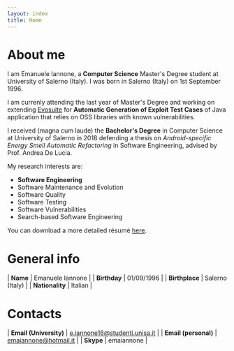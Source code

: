 ```yaml
---
layout: index
title: Home
---
```


# About me

I am Emanuele Iannone, a **Computer Science** Master's Degree student at University of Salerno (Italy).
I was born in Salerno (Italy) on 1st September 1996.

I am currenly attending the last year of Master's Degree and working on extending [Evosuite](https://github.com/EvoSuite/evosuite) for **Automatic Generation of Exploit Test Cases** of Java application that relies on OSS libraries with known vulnerabilities.

I received (magna cum laude) the **Bachelor's Degree** in Computer Science at University of Salerno in 2018 defending a thesis on *Android-specific Energy Smell Automatic Refactoring* in Software Engineering, advised by Prof. Andrea De Lucia.

My research interests are:

- **Software Engineering**
- Software Maintenance and Evolution
- Software Quality
- Software Testing
- Software Vulnerabilities
- Search-based Software Engineering

[//]: # (Source is on my overleaf)
You can download a more detailed résumé [here](./download/resume.pdf).

# General info

| **Name** | Emanuele Iannone |
| **Birthday**  | 01/09/1996 |
| **Birthplace** | Salerno (Italy) |
| **Nationality** | Italian |

# Contacts

| **Email (University)** | e.iannone16@studenti.unisa.it |
| **Email (personal)** | emaiannone@hotmail.it |
| **Skype** | emaiannone |
